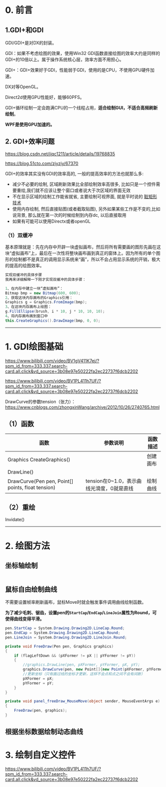 # 0. 前言

## 1.GDI+和GDI

GDI/GDI+是对DX的封装。

GDI：如果不考虑绘图的效果，使用Win32 GDI函数直接绘图的效率大约是同样的GDI+的10倍以上。属于操作系统核心层，效率方面不用担心。

GDI+：GDI+效果好于GDI，性能弱于GDI，使用的是CPU，不使用GPU硬件加速。

DX对等OpenGL。

Direct2d使用GPU性能好，能够60PFS。

GDI+循环绘制一定会跑满CPU的一个线程占用，**适合绘制GUI，不适合高频刷新绘制**。

**WPF是使用GPU加速的。**



## 2. GDI+效率问题

https://blog.csdn.net/jiqc1211/article/details/19768835

https://blog.51cto.com/zjyzjy/67370

GDI+的效率其实没有GDI的效率高的, 一般的提高效率的方法也就那么多:

* 减少不必要的绘制, 区域刷新效果比全部绘制效率高很多, 比如只是一个控件需要重绘,我们就不应该让整个窗口或者说大于次区域的界面无效
* 不在显示区域的绘制工作能省就省, 主要绘制可视界面, 就是平时说的 [脏矩形技术](http://www.360doc.com/content/12/0217/17/110467_187409816.shtml)
* 使用内存绘制, 然后直接贴图(或者截取贴图), 另外如果某些工作是不变的,比如说背景, 那么就在第一次的时候绘制到内存dc, 以后直接取用
* 如果有可能可以使用Directx或者openGL

### （1）双缓冲

基本原理就是：先在内存中开辟一块虚拟画布，然后将所有需要画的图形先画在这块“虚拟画布”上，最后在一次性将整块画布画到真正的窗体上。因为所有的单个图形的绘制都不是真正的调用显示系统来“画”，所以不会占用显示系统的开销，极大的提高的绘图效率。

```c#
实现双缓冲的具体步骤
我再来详细解释一下刚才实现双缓冲的具体步骤：

1、在内存中建立一块“虚拟画布”：
Bitmap bmp = new Bitmap(600, 600);
2、获取这块内存画布的Graphics引用：
Graphics g = Graphics.FromImage(bmp);
3、在这块内存画布上绘图：
g.FillEllipse(brush, i * 10, j * 10, 10, 10);
4、将内存画布画到窗口中
this.CreateGraphics().DrawImage(bmp, 0, 0);
```



---

# 1. GDI绘图基础

https://www.bilibili.com/video/BV1gV411K7ej/?spm_id_from=333.337.search-card.all.click&vd_source=3b08e97e50222fa2ec22737f6dcb2202

https://www.bilibili.com/video/BV1PL411h7UF/?spm_id_from=333.337.search-card.all.click&vd_source=3b08e97e50222fa2ec22737f6dcb2202

DrawCurve的参数tension（张力）：https://www.cnblogs.com/zhongxinWang/archive/2012/10/26/2740765.html

## （1）函数



| 函数                                              | 参数说明                                  | 函数描述 |
| ------------------------------------------------- | ----------------------------------------- | -------- |
| Graphics CreateGraphics()                         |                                           | 创建画布 |
| DrawLine()                                        |                                           |          |
| DrawCurve(Pen pen, Point[] points, float tension) | tension在0~1.0，表示曲线光滑度，0就是直线 | 绘制曲线 |



## （2）重绘

Invidate()







---

# 2. 绘图方法

## 坐标轴绘制

```c#

```



## 鼠标自由绘制曲线

不需要设置帧率刷新画布，鼠标Move时就会触发事件调用曲线绘制函数。

**为了减少毛刺、锯齿，设置pen的`StartCap`/`EndCap`/`LineJoin`属性为Round，可使得曲线变得平滑。**

```c#
pen.StartCap = System.Drawing.Drawing2D.LineCap.Round;
pen.EndCap = System.Drawing.Drawing2D.LineCap.Round;
pen.LineJoin = System.Drawing.Drawing2D.LineJoin.Round;

private void FreeDraw(Pen pen, Graphics graphics)
{
	if (flagLeftDown && (pXFormer != pX || pYFormer != pY))
	{
		//graphics.DrawLine(pen, pXFormer, pYFormer, pX, pY);
        graphics.DrawCurve(pen, new Point[]{new Point(pXFormer, pYFormer), new Point(pX, pY)}, 1.0);
        //更新坐标（只有画过线的坐标才更新，这样不会点和点之间不会有间断）
		pXFormer = pX;
		pYFormer = pY;
	}
}

private void panel_freeDraw_MouseMove(object sender, MouseEventArgs e)
{
    FreeDraw(pen, graphics);
}
```

## 根据坐标数据绘制动态曲线



# 3. 绘制自定义控件

https://www.bilibili.com/video/BV1PL411h7UF/?spm_id_from=333.337.search-card.all.click&vd_source=3b08e97e50222fa2ec22737f6dcb2202